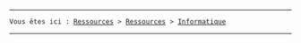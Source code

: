 <hr>
  <code>Vous êtes ici : <a href="https://github.com/3xpl0it-Sh4d0w/Awesome-Ressources-FR">Ressources</a> > <a href="https://github.com/3xpl0it-Sh4d0w/Awesome-Ressources-FR/blob/main/Ressources/Ressources.md">Ressources</a> > <a href="https://github.com/3xpl0it-Sh4d0w/Awesome-Ressources-FR/tree/main/Ressources/Informatique">Informatique</a></code>
<hr>
